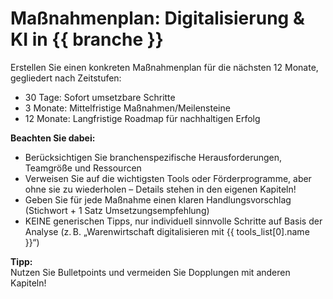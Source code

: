 # Maßnahmenplan: Digitalisierung & KI in {{ branche }}

Erstellen Sie einen konkreten Maßnahmenplan für die nächsten 12 Monate, gegliedert nach Zeitstufen:

- 30 Tage: Sofort umsetzbare Schritte
- 3 Monate: Mittelfristige Maßnahmen/Meilensteine
- 12 Monate: Langfristige Roadmap für nachhaltigen Erfolg

**Beachten Sie dabei:**
- Berücksichtigen Sie branchenspezifische Herausforderungen, Teamgröße und Ressourcen
- Verweisen Sie auf die wichtigsten Tools oder Förderprogramme, aber ohne sie zu wiederholen – Details stehen in den eigenen Kapiteln!
- Geben Sie für jede Maßnahme einen klaren Handlungsvorschlag (Stichwort + 1 Satz Umsetzungsempfehlung)
- KEINE generischen Tipps, nur individuell sinnvolle Schritte auf Basis der Analyse (z. B. „Warenwirtschaft digitalisieren mit {{ tools_list[0].name }}“)

**Tipp:**  
Nutzen Sie Bulletpoints und vermeiden Sie Dopplungen mit anderen Kapiteln!
